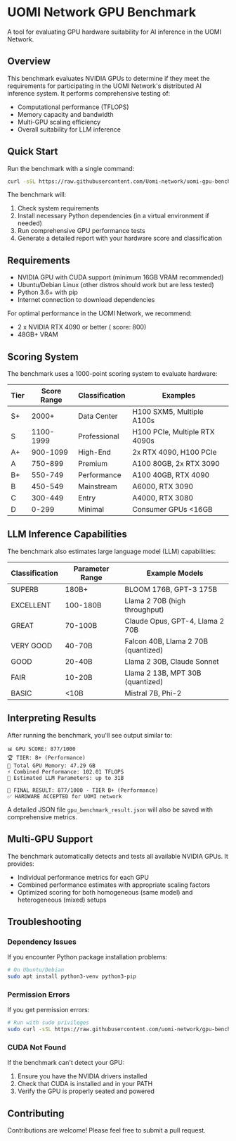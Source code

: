 # UOMI Network GPU Benchmark

A tool for evaluating GPU hardware suitability for AI inference in the UOMI Network.


## Overview

This benchmark evaluates NVIDIA GPUs to determine if they meet the requirements for participating in the UOMI Network's distributed AI inference system. It performs comprehensive testing of:

- Computational performance (TFLOPS)
- Memory capacity and bandwidth
- Multi-GPU scaling efficiency
- Overall suitability for LLM inference

## Quick Start

Run the benchmark with a single command:

```bash
curl -sSL https://raw.githubusercontent.com/Uomi-network/uomi-gpu-benchmark/refs/heads/main/benchmark.sh | bash
```

The benchmark will:

1. Check system requirements
2. Install necessary Python dependencies (in a virtual environment if needed)
3. Run comprehensive GPU performance tests
4. Generate a detailed report with your hardware score and classification

## Requirements

- NVIDIA GPU with CUDA support (minimum 16GB VRAM recommended)
- Ubuntu/Debian Linux (other distros should work but are less tested)
- Python 3.6+ with pip
- Internet connection to download dependencies

For optimal performance in the UOMI Network, we recommend:
- 2 x NVIDIA RTX 4090 or better ( score: 800)
- 48GB+ VRAM

## Scoring System

The benchmark uses a 1000-point scoring system to evaluate hardware:

| Tier | Score Range | Classification | Examples |
|------|-------------|----------------|----------|
| S+ | 2000+ | Data Center | H100 SXM5, Multiple A100s |
| S | 1100-1999 | Professional | H100 PCIe, Multiple RTX 4090s |
| A+ | 900-1099 | High-End | 2x RTX 4090, H100 PCIe |
| A | 750-899 | Premium | A100 80GB, 2x RTX 3090 |
| B+ | 550-749 | Performance | A100 40GB, RTX 4090 |
| B | 450-549 | Mainstream | A6000, RTX 3090 |
| C | 300-449 | Entry | A4000, RTX 3080 |
| D | 0-299 | Minimal | Consumer GPUs <16GB |

## LLM Inference Capabilities

The benchmark also estimates large language model (LLM) capabilities:

| Classification | Parameter Range | Example Models |
|----------------|-----------------|----------------|
| SUPERB | 180B+ | BLOOM 176B, GPT-3 175B |
| EXCELLENT | 100-180B | Llama 2 70B (high throughput) |
| GREAT | 70-100B | Claude Opus, GPT-4, Llama 2 70B |
| VERY GOOD | 40-70B | Falcon 40B, Llama 2 70B (quantized) |
| GOOD | 20-40B | Llama 2 30B, Claude Sonnet |
| FAIR | 10-20B | Llama 2 13B, MPT 30B (quantized) |
| BASIC | <10B | Mistral 7B, Phi-2 |

## Interpreting Results

After running the benchmark, you'll see output similar to:

```
📊 GPU SCORE: 877/1000
🏆 TIER: B+ (Performance)
💾 Total GPU Memory: 47.29 GB
⚡ Combined Performance: 102.01 TFLOPS
🧠 Estimated LLM Parameters: up to 31B

🏁 FINAL RESULT: 877/1000 - TIER B+ (Performance)
✅ HARDWARE ACCEPTED for UOMI network
```

A detailed JSON file `gpu_benchmark_result.json` will also be saved with comprehensive metrics.

## Multi-GPU Support

The benchmark automatically detects and tests all available NVIDIA GPUs. It provides:

- Individual performance metrics for each GPU
- Combined performance estimates with appropriate scaling factors
- Optimized scoring for both homogeneous (same model) and heterogeneous (mixed) setups

## Troubleshooting

### Dependency Issues

If you encounter Python package installation problems:

```bash
# On Ubuntu/Debian
sudo apt install python3-venv python3-pip
```

### Permission Errors

If you get permission errors:

```bash
# Run with sudo privileges
sudo curl -sSL https://raw.githubusercontent.com/uomi-network/gpu-benchmark/main/benchmark.sh | sudo bash
```

### CUDA Not Found

If the benchmark can't detect your GPU:

1. Ensure you have the NVIDIA drivers installed
2. Check that CUDA is installed and in your PATH
3. Verify the GPU is properly seated and powered

## Contributing

Contributions are welcome! Please feel free to submit a pull request.
